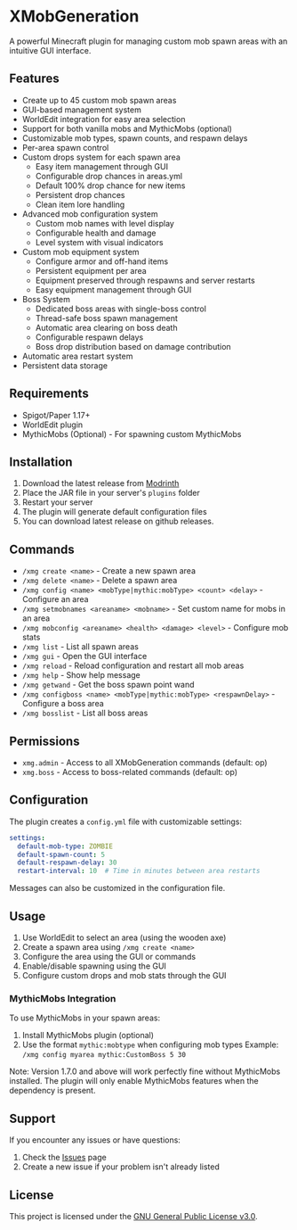 # XMobGeneration

A powerful Minecraft plugin for managing custom mob spawn areas with an intuitive GUI interface.

## Features

- Create up to 45 custom mob spawn areas
- GUI-based management system
- WorldEdit integration for easy area selection
- Support for both vanilla mobs and MythicMobs (optional)
- Customizable mob types, spawn counts, and respawn delays
- Per-area spawn control
- Custom drops system for each spawn area
  - Easy item management through GUI
  - Configurable drop chances in areas.yml
  - Default 100% drop chance for new items
  - Persistent drop chances
  - Clean item lore handling
- Advanced mob configuration system
  - Custom mob names with level display
  - Configurable health and damage
  - Level system with visual indicators
- Custom mob equipment system
  - Configure armor and off-hand items
  - Persistent equipment per area
  - Equipment preserved through respawns and server restarts
  - Easy equipment management through GUI
- Boss System
  - Dedicated boss areas with single-boss control
  - Thread-safe boss spawn management
  - Automatic area clearing on boss death
  - Configurable respawn delays
  - Boss drop distribution based on damage contribution
- Automatic area restart system
- Persistent data storage

## Requirements

- Spigot/Paper 1.17+
- WorldEdit plugin
- MythicMobs (Optional) - For spawning custom MythicMobs

## Installation

1. Download the latest release from [Modrinth](https://modrinth.com/project/xmobgeneration/)
2. Place the JAR file in your server's `plugins` folder
3. Restart your server
4. The plugin will generate default configuration files
5. You can download latest release on github releases.

## Commands

- `/xmg create <name>` - Create a new spawn area
- `/xmg delete <name>` - Delete a spawn area
- `/xmg config <name> <mobType|mythic:mobType> <count> <delay>` - Configure an area
- `/xmg setmobnames <areaname> <mobname>` - Set custom name for mobs in an area
- `/xmg mobconfig <areaname> <health> <damage> <level>` - Configure mob stats
- `/xmg list` - List all spawn areas
- `/xmg gui` - Open the GUI interface
- `/xmg reload` - Reload configuration and restart all mob areas
- `/xmg help` - Show help message
- `/xmg getwand` - Get the boss spawn point wand
- `/xmg configboss <name> <mobType|mythic:mobType> <respawnDelay>` - Configure a boss area
- `/xmg bosslist` - List all boss areas

## Permissions

- `xmg.admin` - Access to all XMobGeneration commands (default: op)
- `xmg.boss` - Access to boss-related commands (default: op)

## Configuration

The plugin creates a `config.yml` file with customizable settings:

```yaml
settings:
  default-mob-type: ZOMBIE
  default-spawn-count: 5
  default-respawn-delay: 30
  restart-interval: 10  # Time in minutes between area restarts
```

Messages can also be customized in the configuration file.

## Usage

1. Use WorldEdit to select an area (using the wooden axe)
2. Create a spawn area using `/xmg create <name>`
3. Configure the area using the GUI or commands
4. Enable/disable spawning using the GUI
5. Configure custom drops and mob stats through the GUI

### MythicMobs Integration

To use MythicMobs in your spawn areas:

1. Install MythicMobs plugin (optional)
2. Use the format `mythic:mobtype` when configuring mob types
   Example: `/xmg config myarea mythic:CustomBoss 5 30`

Note: Version 1.7.0 and above will work perfectly fine without MythicMobs installed. The plugin will only enable MythicMobs features when the dependency is present.

## Support

If you encounter any issues or have questions:
1. Check the [Issues](https://github.com/Akar1881/XMobGeneration/issues) page
2. Create a new issue if your problem isn't already listed

## License

This project is licensed under the [GNU General Public License v3.0](LICENSE).